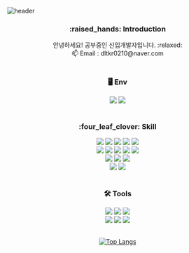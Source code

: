 
<!--
**IsaacJung210/IsaacJung210** is a ✨ _special_ ✨ repository because its `README.md` (this file) appears on your GitHub profile.
 
Here are some ideas to get you started:
- 🔭 I’m currently working on ...
- 🌱 I’m currently learning ...
- 👯 I’m looking to collaborate on ...
- 🤔 I’m looking for help with ...
- 💬 Ask me about ...
- 📫 How to reach me: ...
-->
<!-- 헤더 -->
![header](https://capsule-render.vercel.app/api?type=slice&color=auto&height=200&section=header&text=Hello&desc=I'm%20JiHoon&fontSize=60&rotate=14&fontAlignY=25&fontAlign=75&descAlignY=43&descAlign=80&&animation=twinkling)
<div align=center>
<!--소개-->
<h3>:raised_hands: Introduction </h3>
안녕하세요! 공부중인 신입개발자입니다. :relaxed:<br/>
📫 Email : dltkr0210@naver.com 
<br/><br/>
 
 <!--환경-->
 <h3>🖥 Env </h3>
  <img src="https://img.shields.io/badge/Windows-0078D6?style=flat&logo=Windows&logoColor=white"/>
  <img src="https://img.shields.io/badge/Linux-FCC624?style=flat&logo=Linux&logoColor=white"/>
 <br/><br/>
 
 <!--기술스택-->
   <h3>:four_leaf_clover: Skill </h3>
   <img src="https://img.shields.io/badge/Flask-000000?style=flat&logo=Flask&logoColor=white"/>
   <img src="https://img.shields.io/badge/Django-092E20?style=flat&logo=Django&logoColor=white"/>
   <img src="https://img.shields.io/badge/MySQL-4479A1?style=flat&logo=MySQL&logoColor=white"/>
   <img src="https://img.shields.io/badge/ONNX-005CED?style=flat&logo=ONNX&logoColor=white"/>
   <img src="https://img.shields.io/badge/MySQL-4479A1?style=flat&logo=MySQL&logoColor=white"/>
  <br/>
   <img src="https://img.shields.io/badge/Python-3776AB?style=flat&logo=Python&logoColor=white"/>
   <img src="https://img.shields.io/badge/JavaScript-F7DF1E?style=flat&logo=JavaScript&logoColor=white"/>
   <img src="https://img.shields.io/badge/C-A8B9CC?style=flat&logo=C&logoColor=white"/>
   <img src="https://img.shields.io/badge/C++-00599C?style=flat&logo=C++&logoColor=white"/>
   <img src="https://img.shields.io/badge/ROS-22314E?style=flat&logo=ROS&logoColor=white"/>
  <br/>
   <img src="https://img.shields.io/badge/PyTorch-EE4C2C?style=flat&logo=PyTorch&PyTorch=white"/>
   <img src="https://img.shields.io/badge/OpenCV-5C3EE8?style=flat&logo=OpenCV&PyTorch=white"/>
   <img src="https://img.shields.io/badge/TensorFlow-FF6F00?style=flat&logo=TensorFlow&PyTorch=white"/>
  <br/>
   <img src="https://img.shields.io/badge/Keras-D00000?style=flat&logo=Keras&PyTorch=white"/>
   <img src="https://img.shields.io/badge/Amazon AWS-232F3E?style=flat&logo=Amazon AWS&PyTorch=white"/>
<br/><br/>

 <!--Tools -->
 <h3>🛠 Tools </h3>
   <img src="https://img.shields.io/badge/VirtualBox-183A61?style=flat&logo=VirtualBox&PyTorch=white"/>
   <img src="https://img.shields.io/badge/Visual Studio Code-007ACC?style=flat&logo=Visual Studio Code&PyTorch=white"/>
   <img src="https://img.shields.io/badge/GitHub-181717?style=flat&logo=GitHub&PyTorch=white"/>
  <br/>
   <img src="https://img.shields.io/badge/Anaconda-44A833?style=flat&logo=Anaconda&PyTorch=white"/>
   <img src="https://img.shields.io/badge/Jupyter-F37626?style=flat&logo=Jupyter&PyTorch=white"/>
   <img src="https://img.shields.io/badge/FileZilla-BF0000?style=flat&logo=FileZilla&PyTorch=white"/>
   

 <br/>
 <br/>
  

  
[![Top Langs](https://github-readme-stats.vercel.app/api/top-langs/?username=IsaacJung210&layout=compact&theme=dark)](https://github.com/IsaacJung210/github-readme-stats)

<br/><br/><br/>
  
<!--깃허브
<h3>:eyes: Github</h3>
  
  [![Hits](https://hits.seeyoufarm.com/api/count/incr/badge.svg?url=https%3A%2F%2Fgithub.com%2FIsaacJung210&count_bg=%2379C83D&title_bg=%23555555&icon=&icon_color=%23E7E7E7&title=hits&edge_flat=false)](https://hits.seeyoufarm.com)
  
[![Anurag's GitHub stats](https://github-readme-stats.vercel.app/api?username=IsaacJung210&show_icons=true&theme=synthwave)](https://github.com/anuraghazra/github-readme-stats)
<br/><br/><br/> -->
  
 
</div>
